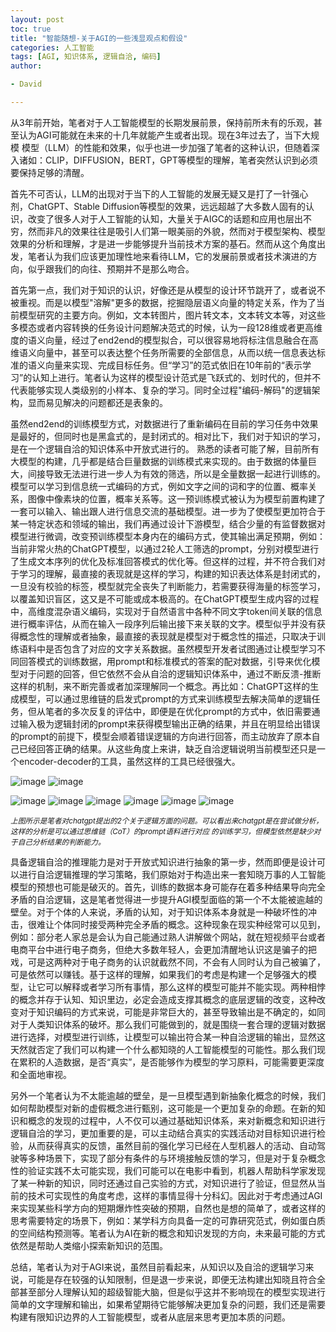 ```yaml
---
layout: post
toc: true
title: "智能随想-关于AGI的一些浅显观点和假设"
categories: 人工智能
tags: [AGI, 知识体系, 逻辑自洽, 编码]
author:

- David

---
```


从3年前开始，笔者对于人工智能模型的长期发展前景，保持前所未有的乐观，甚至认为AGI可能就在未来的十几年就能产生或者出现。现在3年过去了，当下大规模
模型（LLM）的性能和效果，似乎也进一步加强了笔者的这种认识，但随着深入诸如：CLIP，DIFFUSION，BERT，GPT等模型的理解，笔者突然认识到必须要保持足够的清醒。

首先不可否认，LLM的出现对于当下的人工智能的发展无疑又是打了一针强心剂，ChatGPT、Stable Diffusion等模型的效果，远远超越了大多数人固有的认识，改变了很多人对于人工智能的认知，大量关于AIGC的话题和应用也层出不穷，然而非凡的效果往往是吸引人们第一眼美丽的外貌，然而对于模型架构、模型效果的分析和理解，才是进一步能够提升当前技术方案的基石。然而从这个角度出发，笔者认为我们应该更加理性地来看待LLM，它的发展前景或者技术演进的方向，似乎跟我们的向往、预期并不是那么吻合。

首先第一点，我们对于知识的认识，好像还是从模型的设计环节跳开了，或者说不被重视。而是以模型"溶解"更多的数据，挖掘隐层语义向量的特定关系，作为了当前模型研究的主要方向。例如，文本转图片，图片转文本，文本转文本等，对这些多模态或者内容转换的任务设计问题解决范式的时候，认为一段128维或者更高维度的语义向量，经过了end2end的模型拟合，可以很容易地将标注信息融合在高维语义向量中，甚至可以表达整个任务所需要的全部信息，从而以统一信息表达标准的语义向量来实现、完成目标任务。但“学习”的范式依旧在10年前的“表示学习”的认知上进行。笔者认为这样的模型设计范式是飞跃式的、划时代的，但并不代表能够实现人类级别的小样本、复杂的学习。同时全过程"编码-解码"的逻辑架构，显而易见解决的问题都还是表象的。

虽然end2end的训练模型方式，对数据进行了重新编码在目前的学习任务中效果是最好的，但同时也是黑盒式的，是封闭式的。相对比下，我们对于知识的学习，是在一个逻辑自洽的知识体系中开放式进行的。 熟悉的读者可能了解，目前所有大模型的构建，几乎都是结合巨量数据的训练模式来实现的。由于数据的体量巨大，间接导致无法进行进一步人为有效的筛选，所以是全量数据一起进行训练的。模型可以学习到信息统一式编码的方式，例如文字之间的词和字的位置、概率关系，图像中像素块的位置，概率关系等。这一预训练模式被认为为模型前置构建了一套可以输入、输出跟人进行信息交流的基础模型。进一步为了使模型更加符合于某一特定状态和领域的输出，我们再通过设计下游模型，结合少量的有监督数据对模型进行微调，改变预训练模型本身内在的编码方式，使其输出满足预期，例如：当前非常火热的ChatGPT模型，以通过2轮人工筛选的prompt，分别对模型进行了生成文本序列的优化及标准回答模式的优化等。但这样的过程，并不符合我们对于学习的理解，最直接的表现就是这样的学习，构建的知识表达体系是封闭式的，一旦没有校验的标签，模型就完全丧失了判断能力，若需要获得海量的标签学习，以覆盖知识盲区，这又是不可能或成本极高的。在ChatGPT模型生成内容的过程中，高维度混杂语义编码，实现对于自然语言中各种不同文字token间关联的信息进行概率评估，从而在输入一段序列后输出接下来关联的文字。模型似乎并没有获得概念性的理解或者抽象，最直接的表现就是模型对于概念性的描述，只取决于训练语料中是否包含了对应的文字关系数据。虽然模型开发者试图通过让模型学习不同回答模式的训练数据，用prompt和标准模式的答案的配对数据，引导来优化模型对于问题的回答，但它依然不会从自洽的逻辑知识体系中，通过不断反溃-推断这样的机制，来不断完善或者加深理解同一个概念。再比如：ChatGPT这样的生成模型，可以通过思维链的启发式prompt的方式来训练模型去解决简单的逻辑任务，但从笔者的多次反复的评估中，即便是在优化prompt的方式中，依旧需要通过输入极为逻辑封闭的prompt来获得模型输出正确的结果，并且在明显给出错误的prompt的前提下，模型会顺着错误逻辑的方向进行回答，而主动放弃了原本自己已经回答正确的结果。从这些角度上来讲，缺乏自洽逻辑说明当前模型还只是一个encoder-decoder的工具，虽然这样的工具已经很强大。

![image](https://thumbnail1.baidupcs.com/thumbnail/d9fc8b45bp5e6fa888719b9abef06f0e?fid=1260329066-250528-562401397999033&rt=pr&sign=FDTAER-DCb740ccc5511e5e8fedcff06b081203-sTYLI5zFtN2izaNbncdwTZOzBZE%3d&expires=8h&chkbd=0&chkv=0&dp-logid=9123696939382996897&dp-callid=0&time=1676422800&size=c1280_u720&quality=90&vuk=1260329066&ft=image&autopolicy=1)
![image](https://thumbnail1.baidupcs.com/thumbnail/32883677cib9b3b50d1fee8a7beea2ff?fid=1260329066-250528-113707552978799&rt=pr&sign=FDTAER-DCb740ccc5511e5e8fedcff06b081203-woA9pmIRlm2CUdhbX1DgiHZV9Xw%3d&expires=8h&chkbd=0&chkv=0&dp-logid=9123696939382996897&dp-callid=0&time=1676422800&size=c1280_u720&quality=90&vuk=1260329066&ft=image&autopolicy=1)


![image](https://thumbnail1.baidupcs.com/thumbnail/26fd7c18co50dca820233229752265bf?fid=1260329066-250528-719205138507748&rt=pr&sign=FDTAER-DCb740ccc5511e5e8fedcff06b081203-KuHA4Ro0Cev4dB5tIRxtpunAunc%3d&expires=8h&chkbd=0&chkv=0&dp-logid=9123696939382996897&dp-callid=0&time=1676422800&size=c1280_u720&quality=90&vuk=1260329066&ft=image&autopolicy=1)
![image](https://thumbnail1.baidupcs.com/thumbnail/9dfe8c94bk0966405324a0c2cae457f0?fid=1260329066-250528-172645395739936&rt=pr&sign=FDTAER-DCb740ccc5511e5e8fedcff06b081203-Sjtp9Cq7oRmj%2bcBOzd7AfuhFF1k%3d&expires=8h&chkbd=0&chkv=0&dp-logid=9123696939382996897&dp-callid=0&time=1676422800&size=c1280_u720&quality=90&vuk=1260329066&ft=image&autopolicy=1)
![image](https://thumbnail1.baidupcs.com/thumbnail/a2f1b74den380539c1ae5d6891868bb5?fid=1260329066-250528-909036784578147&rt=pr&sign=FDTAER-DCb740ccc5511e5e8fedcff06b081203-ETMzbzRPxpVgAePKEObTiTqrTc8%3d&expires=8h&chkbd=0&chkv=0&dp-logid=9123696939382996897&dp-callid=0&time=1676422800&size=c1280_u720&quality=90&vuk=1260329066&ft=image&autopolicy=1)
![image](https://thumbnail1.baidupcs.com/thumbnail/ac2337998g0d5268cf40aed8f0a9d32f?fid=1260329066-250528-562512996728830&rt=pr&sign=FDTAER-DCb740ccc5511e5e8fedcff06b081203-9QEOL%2fJ7z0N7WIF9LevQDq9D8%2bs%3d&expires=8h&chkbd=0&chkv=0&dp-logid=9123696939382996897&dp-callid=0&time=1676422800&size=c1280_u720&quality=90&vuk=1260329066&ft=image&autopolicy=1)
![image](https://thumbnail1.baidupcs.com/thumbnail/bdafc4de6h44829968199ee98392aca6?fid=1260329066-250528-1004078494894561&rt=pr&sign=FDTAER-DCb740ccc5511e5e8fedcff06b081203-t%2b832LeNGoLGJgKB%2b3Uh3KCUf4M%3d&expires=8h&chkbd=0&chkv=0&dp-logid=9123696939382996897&dp-callid=0&time=1676422800&size=c1280_u720&quality=90&vuk=1260329066&ft=image&autopolicy=1)
![image](https://thumbnail1.baidupcs.com/thumbnail/68e89c556u8a32bab79d970846100ff5?fid=1260329066-250528-53939997881937&rt=pr&sign=FDTAER-DCb740ccc5511e5e8fedcff06b081203-BC8Gb8Ruy2bbFySgsOYT4LMLDP0%3d&expires=8h&chkbd=0&chkv=0&dp-logid=9123696939382996897&dp-callid=0&time=1676422800&size=c1280_u720&quality=90&vuk=1260329066&ft=image&autopolicy=1)

<sub>_上图所示是笔者对chatgpt提出的2个关于逻辑方面的问题。可以看出来chatgpt是在尝试做分析，这样的分析是可以通过思维链（CoT）的prompt语料进行对应
的训练学习，但模型依然是缺少对于自己分析结果的判断能力。_</sub>

具备逻辑自洽的推理能力是对于开放式知识进行抽象的第一步，然而即便是设计可以进行自洽逻辑推理的学习策略，我们原始对于构造出来一套知晓万事的人工智能模型的预想也可能是破灭的。首先，训练的数据本身可能存在着多种结果导向完全矛盾的自洽逻辑，这是笔者觉得进一步提升AGI模型面临的第一个不太能被逾越的壁垒。对于个体的人来说，矛盾的认知，对于知识体系本身就是一种破坏性的冲击，很难让个体同时接受两种完全矛盾的概念。这种现象在现实种经常可以见到，例如：部分老人家总是会认为自己能通过熟人讲解做个网站，就在短视频平台或者电商平台中进行电子商务，但绝大多数年轻人，会更加清醒地认识这是骗子的把戏，可是这两种对于电子商务的认识就截然不同，不会有人同时认为自己被骗了，可是依然可以赚钱。基于这样的理解，如果我们的考虑是构建一个足够强大的模型，让它可以解释或者学习所有事情，那么这样的模型可能并不能实现。两种相悖的概念并存于认知、知识里边，必定会造成支撑其概念的底层逻辑的改变，这种改变对于知识编码的方式来说，可能是非常巨大的，甚至导致输出是不确定的，如同对于人类知识体系的破坏。那么我们可能做到的，就是围绕一套合理的逻辑对数据进行选择，对模型进行训练，让模型可以输出符合某一种自洽逻辑的输出，显然这天然就否定了我们可以构建一个什么都知晓的人工智能模型的可能性。那么我们现在累积的人造数据，是否“真实”，是否能够作为模型的学习原料，可能需要更深度和全面地审视。

另外一个笔者认为不太能逾越的壁垒，是一旦模型遇到新抽象化概念的时候，我们如何帮助模型对新的虚假概念进行甄别，这可能是一个更加复杂的命题。在新的知识和概念的发现的过程中，人不仅可以通过基础知识体系，来对新概念和知识进行逻辑自洽的学习，更加重要的是，可以主动结合真实的实践活动对目标知识进行检验，从而获得真实的反馈，虽然目前的强化学习已经在人型机器人的活动、自动驾驶等多种场景下，实现了部分有条件的与环境接触反馈的学习，但是对于复杂概念性的验证实践不太可能实现，我们可能可以在电影中看到，机器人帮助科学家发现了某一种新的知识，同时还通过自己实验的方式，对知识进行了验证，但显然从当前的技术可实现性的角度考虑，这样的事情显得十分科幻。因此对于考虑通过AGI来实现某些科学方向的短期爆炸性突破的预期，自然也是想的简单了，或者这样的思考需要特定的场景下，例如：某学科方向具备一定的可靠研究范式，例如蛋白质的空间结构预测等。笔者认为AI在新的概念和知识发现的方向，未来最可能的方式依然是帮助人类缩小探索新知识的范围。

总结，笔者认为对于AGI来说，虽然目前看起来，从知识以及自洽的逻辑学习来说，可能是存在较强的认知限制，但是退一步来说，即便无法构建出知晓且符合全部甚至部分人理解认知的超级智能大脑，但是似乎这并不影响现在的模型实现进行简单的文字理解和输出，如果希望期待它能够解决更加复杂的问题，我们还是需要构建有限知识边界的人工智能模型，或者从底层来思考更加本质的问题。
